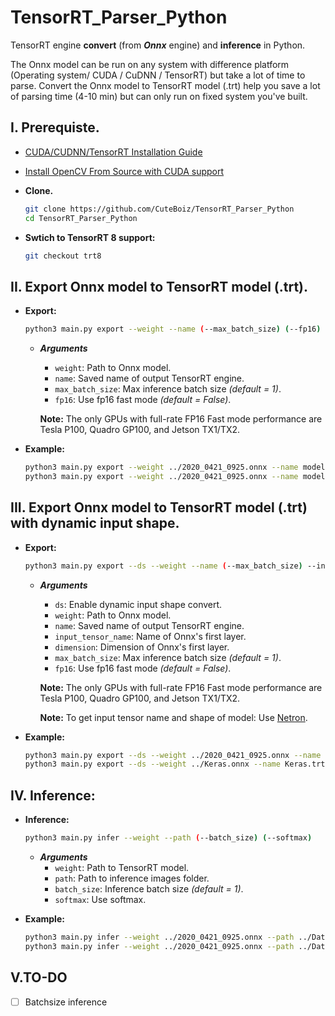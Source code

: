 # TensorRT_Parser_Python

TensorRT engine **convert** (from ***Onnx*** engine) and **inference** in Python.

The Onnx model can be run on any system with difference platform (Operating system/ CUDA / CuDNN / TensorRT) but take a lot of time to parse.
Convert the Onnx model to TensorRT model (.trt) help you save a lot of parsing time (4-10 min) but can only run on fixed system you've built.

## I. Prerequiste.

- [CUDA/CUDNN/TensorRT Installation Guide](https://github.com/CuteBoiz/Ubuntu_Installation/blob/master/cuda.md)
- [Install OpenCV From Source with CUDA support](https://github.com/CuteBoiz/Ubuntu_Installation/blob/master/opencv.md)
- **Clone.**
  ```sh
  git clone https://github.com/CuteBoiz/TensorRT_Parser_Python
  cd TensorRT_Parser_Python
  ```
  
 - **Swtich to TensorRT 8 support:**
    ```sh
    git checkout trt8
    ```
  

## II. Export Onnx model to TensorRT model (.trt).
  - **Export:**
    ```sh
    python3 main.py export --weight --name (--max_batch_size) (--fp16)
    ```
    - ***Arguments***
      - `weight`: Path to Onnx model.
      - `name`: Saved name of output TensorRT engine.
      - `max_batch_size`: Max inference batch size *(default = 1)*.
      - `fp16`: Use fp16 fast mode *(default = False)*.
      
      **Note:** The only GPUs with full-rate FP16 Fast mode performance are Tesla P100, Quadro GP100, and Jetson TX1/TX2.

  - **Example:**
    ```sh
    python3 main.py export --weight ../2020_0421_0925.onnx --name model.trt --max_batch_size 5
    python3 main.py export --weight ../2020_0421_0925.onnx --name model.trt --max_batch_size 10 --fp16
    ```

## III. Export Onnx model to TensorRT model (.trt) with dynamic input shape.
  - **Export:**
    ```sh
    python3 main.py export --ds --weight --name (--max_batch_size) --input_tensor_name --dimension (--fp16)
    ```
    - ***Arguments***
      - `ds`: Enable dynamic input shape convert.
      - `weight`: Path to Onnx model.
      - `name`: Saved name of output TensorRT engine.
      - `input_tensor_name`: Name of Onnx's first layer.
      - `dimension`: Dimension of Onnx's first layer.
      - `max_batch_size`: Max inference batch size *(default = 1)*.
      - `fp16`: Use fp16 fast mode *(default = False)*.
      
      **Note:** The only GPUs with full-rate FP16 Fast mode performance are Tesla P100, Quadro GP100, and Jetson TX1/TX2.  
      
      **Note:** To get input tensor name and shape of model: Use [Netron](https://github.com/lutzroeder/netron).

  - **Example:**
    ```sh
    python3 main.py export --ds --weight ../2020_0421_0925.onnx --name model.trt --max_batch_size 5 --input_tensor_name input_1 --dimension 128 128 3
    python3 main.py export --ds --weight ../Keras.onnx --name Keras.trt --max_batch_size 10 --input_tensor_name input --dimension 3 640 640 --fp16
    ```

## IV. Inference:
  - **Inference:**
    ```sh
    python3 main.py infer --weight --path (--batch_size) (--softmax)
    ```
    - ***Arguments***
      - `weight`: Path to TensorRT model.
      - `path`: Path to inference images folder.
      - `batch_size`: Inference batch size *(default = 1)*.
      - `softmax`: Use softmax.
      
  - **Example:**
    ```sh
    python3 main.py infer --weight ../2020_0421_0925.onnx --path ../Dataset/Train/
    python3 main.py infer --weight ../2020_0421_0925.onnx --path ../Dataset/Train/ -bs 6 --softmax
    ```

## V.TO-DO

- [ ] Batchsize inference

